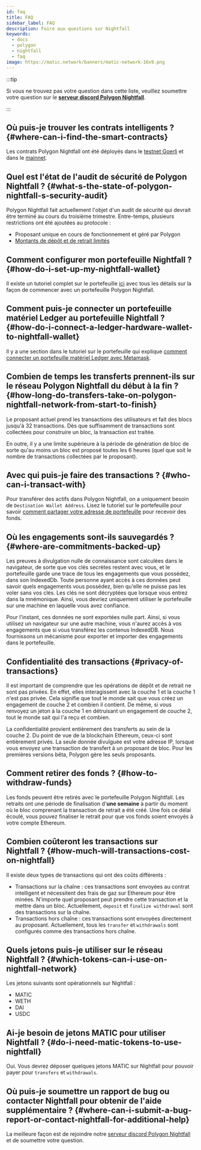 ```yaml
---
id: faq
title: FAQ
sidebar_label: FAQ
description: Foire aux questions sur Nightfall
keywords:
  - docs
  - polygon
  - nightfall
  - faq
image: https://matic.network/banners/matic-network-16x9.png
---
```


:::tip

Si vous ne trouvez pas votre question dans cette liste, veuillez soumettre votre question sur le <ins>**[serveur discord Polygon Nightfall](https://discord.com/invite/pZkC3JV2bR)**</ins>.

:::

## Où puis-je trouver les contrats intelligents ? {#where-can-i-find-the-smart-contracts}

Les contrats Polygon Nightfall ont été déployés dans le [testnet Goerli](../deployments/testnet.md) et dans le [mainnet](../deployments/mainnet.md).

## Quel est l'état de l'audit de sécurité de Polygon Nightfall ? {#what-s-the-state-of-polygon-nightfall-s-security-audit}
Polygon Nightfall fait actuellement l'objet d'un audit de sécurité qui devrait être terminé au cours du troisième trimestre. Entre-temps, plusieurs restrictions ont été ajoutées au protocole :

- Proposant unique en cours de fonctionnement et géré par Polygon
- [Montants de dépôt et de retrait limités](../tools/nightfall-wallet.md#deposit-and-withdraw-restrictions)

## Comment configurer mon portefeuille Nightfall ? {#how-do-i-set-up-my-nightfall-wallet}
Il existe un tutoriel complet sur le portefeuille [ici](../tools/nightfall-wallet.md) avec tous les détails sur la façon de commencer avec un portefeuille Polygon Nightfall.

## Comment puis-je connecter un portefeuille matériel Ledger au portefeuille Nightfall ? {#how-do-i-connect-a-ledger-hardware-wallet-to-nightfall-wallet}
Il y a une section dans le tutoriel sur le portefeuille qui explique [comment connecter un portefeuille matériel Ledger avec Metamask](../tools/nightfall-wallet.md#how-to-connect-a-ledger-hardware-wallet-to-nightfall).

## Combien de temps les transferts prennent-ils sur le réseau Polygon Nightfall du début à la fin ? {#how-long-do-transfers-take-on-polygon-nightfall-network-from-start-to-finish}
Le proposant actuel prend les transactions des utilisateurs et fait des blocs jusqu'à 32 transactions. Dès que suffisamment de transactions sont collectées pour construire un bloc, la transaction est traitée.

En outre, il y a une limite supérieure à la période de génération de bloc de sorte qu'au moins un bloc est proposé toutes les 6 heures (quel que soit le nombre de transactions collectées par le proposant).

## Avec qui puis-je faire des transactions ? {#who-can-i-transact-with}
Pour transférer des actifs dans Polygon Nightfall, on a uniquement besoin de `Destination Wallet Address`. Lisez le tutoriel sur le portefeuille pour savoir [comment partager votre adresse de portefeuille](../tools/nightfall-wallet.md#your-wallet-address) pour recevoir des fonds.

## Où les engagements sont-ils sauvegardés ? {#where-are-commitments-backed-up}

Les preuves à divulgation nulle de connaissance sont calculées dans le navigateur, de sorte que vos clés secrètes restent avec vous, et le portefeuille garde une trace de tous les engagements que vous possédez, dans son IndexedDb. Toute personne ayant accès à ces données peut savoir quels engagements vous possédez, bien qu'elle ne puisse pas les voler sans vos clés. Les clés ne sont décryptées que lorsque vous entrez dans la mnémonique. Ainsi, vous devriez uniquement utiliser le portefeuille sur une machine en laquelle vous avez confiance.

Pour l'instant, ces données ne sont exportées nulle part. Ainsi, si vous utilisez un navigateur sur une autre machine, vous n'aurez accès à vos engagements que si vous transférez les contenus IndexedDB. Nous fournissons un mécanisme pour exporter et importer des engagements dans le portefeuille.

## Confidentialité des transactions {#privacy-of-transactions}
Il est important de comprendre que les opérations de dépôt et de retrait ne sont pas privées. En effet, elles interagissent avec la couche 1 et la couche 1 n'est pas privée. Cela signifie que tout le monde sait que vous créez un engagement de couche 2 et combien il contient. De même, si vous renvoyez un jeton à la couche 1 en détruisant un engagement de couche 2, tout le monde sait qui l'a reçu et combien.

La confidentialité provient entièrement des transferts au sein de la couche 2. Du point de vue de la blockchain Ethereum, ceux-ci sont entièrement privés. La seule donnée divulguée est votre adresse IP, lorsque vous envoyez une transaction de transfert à un proposant de bloc. Pour les premières versions bêta, Polygon gère les seuls proposants.


## Comment retirer des fonds ? {#how-to-withdraw-funds}
Les fonds peuvent être retirés avec le portefeuille Polygon Nightfall. Les retraits ont une période de finalisation d'**une semaine** à partir du moment où le bloc comprenant la transaction de retrait a été créé. Une fois ce délai écoulé, vous pouvez finaliser le retrait pour que vos fonds soient envoyés à votre compte Ethereum.

## Combien coûteront les transactions sur Nightfall ? {#how-much-will-transactions-cost-on-nightfall}
Il existe deux types de transactions qui ont des coûts différents :

- Transactions sur la chaîne : ces transactions sont envoyées au contrat intelligent et nécessitent des frais de gaz sur Ethereum pour être minées. N'importe quel proposant peut prendre cette transaction et la mettre dans un bloc. Actuellement, `deposit` et `finalize withdrawal` sont des transactions sur la chaîne.
- Transactions hors chaîne : ces transactions sont envoyées directement au proposant. Actuellement, tous les `transfer` et `withdrawals` sont configurés comme des transactions hors chaîne.

## Quels jetons puis-je utiliser sur le réseau Nightfall ? {#which-tokens-can-i-use-on-nightfall-network}
Les jetons suivants sont opérationnels sur Nightfall :

- MATIC
- WETH
- DAI
- USDC

## Ai-je besoin de jetons MATIC pour utiliser Nightfall ? {#do-i-need-matic-tokens-to-use-nightfall}
Oui. Vous devrez déposer quelques jetons MATIC sur Nightfall pour pouvoir payer pour `transfers` et `withdrawals`.

## Où puis-je soumettre un rapport de bug ou contacter Nightfall pour obtenir de l'aide supplémentaire ? {#where-can-i-submit-a-bug-report-or-contact-nightfall-for-additional-help}
La meilleure façon est de rejoindre notre [serveur discord Polygon Nightfall](https://discord.com/invite/pZkC3JV2bR) et de soumettre votre question.
